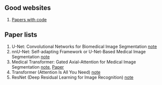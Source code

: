 ## Good websites
1. [Papers with code](https://paperswithcode.com/)
## Paper lists
1. U-Net: Convolutional Networks for Biomedical Image Segmentation [note](https://github.com/ruiyangqin2016/paper_review/blob/main/image_segmentation/UNet.md)
2. nnU-Net: Self-adapting Framework or U-Net-Based Medical Image Segmentation [note](https://github.com/ruiyangqin2016/paper_review/blob/main/image_segmentation/nnU-Net.md)
3. Medical Transformer: Gated Axial-Attention for Medical Image Segmentation [note](https://github.com/ruiyangqin2016/paper_review/blob/main/MICCAI/gated_axial.md), [Paper](https://arxiv.org/abs/2102.10662)
4. Transformer (Attention Is All You Need) [note](https://github.com/ruiyangqin2016/paper_review/blob/main/image_segmentation/Transformer.md)
5. ResNet (Deep Residual Learning for Image Recognition) [note](https://github.com/ruiyangqin2016/paper_review/blob/main/CNN/ResNet.md)

